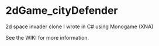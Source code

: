 # 2dGame_cityDefender
2d space invader clone I wrote in C# using Monogame (XNA)

See the WIKI for more information.
